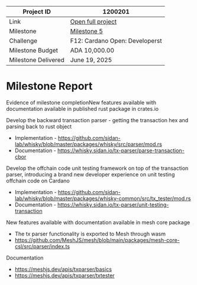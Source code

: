 |Project ID|1200201|
|-----------|-------------|
|Link|[Open full project](https://projectcatalyst.io/funds/12/f12-cardano-open-developers/sidan-or-meshjs-advance-cardano-sdk-in-rust)|
|Milestone|[Milestone 5](https://milestones.projectcatalyst.io/projects/1200201/milestones/5)
|Challenge|	F12: Cardano Open: Developerst|
|Milestone Budget|ADA 10,000.00|
|Milestone Delivered|		June 19, 2025|

# Milestone Report

	
Evidence of milestone completionNew features available with documentation available in published rust package in crates.io

Develop the backward transaction parser - getting the transaction hex and parsing back to rust object
- Implementation - https://github.com/sidan-lab/whisky/blob/master/packages/whisky/src/parser/mod.rs
- Documentation - https://whisky.sidan.io/tx-parser/parse-transaction-cbor

Develop the offchain code unit testing framework on top of the transaction parser, introducing a brand new developer experience on unit testing offchain code on Cardano
- Implementation - https://github.com/sidan-lab/whisky/blob/master/packages/whisky-common/src/tx_tester/mod.rs
- Documentation - https://whisky.sidan.io/tx-parser/unit-testing-transaction

New features available with documentation available in mesh core package
- The tx parser functionality is exported to Mesh through wasm
- https://github.com/MeshJS/mesh/blob/main/packages/mesh-core-csl/src/parser/index.ts

Documentation
- https://meshjs.dev/apis/txparser/basics
- https://meshjs.dev/apis/txparser/txtester

